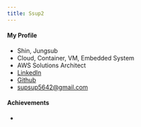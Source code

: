 ```yaml
---
title: Ssup2
---
```


#### My Profile

* Shin, Jungsub
* Cloud, Container, VM, Embedded System
* AWS Solutions Architect
* [LinkedIn](https://kr.linkedin.com/in/jungsub-shin-933b82119)
* [Github](https://github.com/ssup2)
* supsup5642@gmail.com

#### Achievements

* 